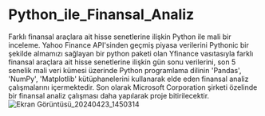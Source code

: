 # Python_ile_Finansal_Analiz
Farklı finansal araçlara ait hisse senetlerine ilişkin Python ile mali bir inceleme.
Yahoo Finance API'sinden geçmiş piyasa verilerini Pythonic bir şekilde almamızı sağlayan bir python paketi olan Yfinance vasıtasıyla farklı finansal araçlara ait hisse senetlerine ilişkin gün sonu verilerini, son 5 senelik mali veri kümesi üzerinde Python programlama dilinin 'Pandas', 'NumPy', 'Matplotlib' kütüphanelerini kullanarak elde eden finansal analiz çalışmalarını içermektedir. Son olarak Microsoft Corporation şirketi özelinde bir finansal analiz çalışması daha yapılarak proje bitirilecektir.
![Ekran Görüntüsü_20240423_1450314](https://github.com/serhatgnl/Python_ile_Finansal_Veri_Analizi/assets/151748732/ed057f3f-f091-4d19-8293-5c26b735e3ec)
